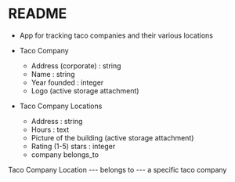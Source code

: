 # README

- App for tracking taco companies and their various locations

* Taco Company

  - Address (corporate) : string
  - Name : string
  - Year founded : integer
  - Logo (active storage attachment)

* Taco Company Locations
  - Address : string
  - Hours : text
  - Picture of the building (active storage attachment)
  - Rating (1-5) stars : integer
  - company belongs_to

Taco Company Location --- belongs to --- a specific taco company
